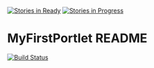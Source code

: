[![Stories in Ready](https://badge.waffle.io/southafricadigitalscience/myfirst-portlet.png?label=ready&title=Ready)](https://waffle.io/southafricadigitalscience/myfirst-portlet)
[![Stories in Progress](https://badge.waffle.io/southafricadigitalscience/myfirst-portlet.png?label=in%20progress&title=In%20Progress)](https://waffle.io/southafricadigitalscience/myfirst-portlet)
# MyFirstPortlet README

[![Build Status](http://ci.sagrid.ac.za:8080/job/my-First-Portlet/badge/icon)](http://ci.sagrid.ac.za:8080/job/my-First-Portlet/)
